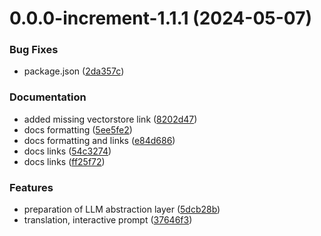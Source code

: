 # 0.0.0-increment-1.1.1 (2024-05-07)

### Bug Fixes

* package.json ([2da357c](https://github.com/kyr0/redaktool/commit/2da357c45e1969198b99550974fa33a851790367))


### Documentation

* added missing vectorstore link ([8202d47](https://github.com/kyr0/redaktool/commit/8202d479152d429b5524209aa26552a586b448ac))
* docs formatting ([5ee5fe2](https://github.com/kyr0/redaktool/commit/5ee5fe2d0aa19adcacb04b64456631218db46bc3))
* docs formatting and links ([e84d686](https://github.com/kyr0/redaktool/commit/e84d6869ab1ebbc7db94ea938dad0ba2b0ed2317))
* docs links ([54c3274](https://github.com/kyr0/redaktool/commit/54c32746c99e6a59b5cecbb678d3dba9d0724b1b))
* docs links ([ff25f72](https://github.com/kyr0/redaktool/commit/ff25f727c24bffbb7811e5234b53c643940200e6))

### Features

* preparation of LLM abstraction layer ([5dcb28b](https://github.com/kyr0/redaktool/commit/5dcb28bd42450171336564323f84ea964b6029bb))
* translation, interactive prompt ([37646f3](https://github.com/kyr0/redaktool/commit/37646f3349514e42521bdf00e3d26b1419a69e10))

